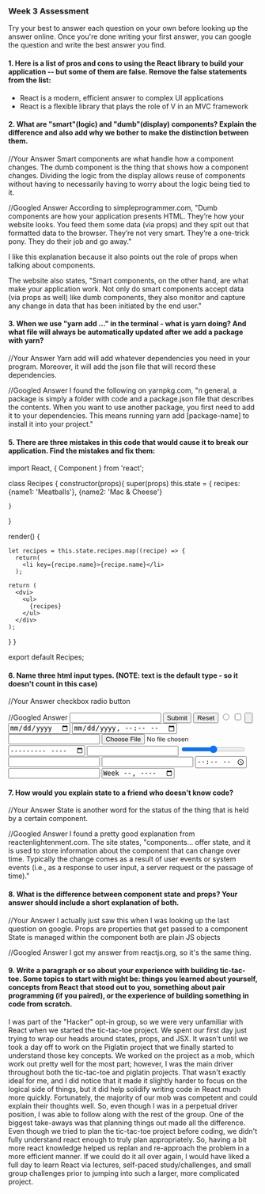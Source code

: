 ### Week 3 Assessment

Try your best to answer each question on your own before looking up the answer online. Once you're done writing your first answer, you can google the question and write the best answer you find.

#### 1. Here is a list of pros and cons to using the React library to build your application -- but some of them are false. Remove the false statements from the list:

- React is a modern, efficient answer to complex UI applications
- React is a flexible library that plays the role of V in an MVC framework


 #### 2. What are "smart"(logic) and "dumb"(display) components? Explain the difference and also add why we bother to make the distinction between them.


 //Your Answer
 Smart components are what handle how a component changes. The dumb component is the thing that shows how a component changes. Dividing the logic from the display allows reuse of components without having to necessarily having to worry about the logic being tied to it.


 //Googled Answer
 According to simpleprogrammer.com, "Dumb components are how your application presents HTML. They’re how your website looks. You feed them some data (via props) and they spit out that formatted data to the browser. They’re not very smart. They’re a one-trick pony. They do their job and go away."

 I like this explanation because it also points out the role of props when talking about components.

 The website also states, "Smart components, on the other hand, are what make your application work. Not only do smart components accept data (via props as well) like dumb components, they also monitor and capture any change in data that has been initiated by the end user."


#### 3. When we use "yarn add ..." in the terminal - what is yarn doing? And what file will always be automatically updated after we add a package with yarn?


 //Your Answer
 Yarn add will add whatever dependencies you need in your program. Moreover, it will add the json file that will record these dependencies.


 //Googled Answer
 I found the following on yarnpkg.com, "n general, a package is simply a folder with code and a package.json file that describes the contents. When you want to use another package, you first need to add it to your dependencies. This means running yarn add [package-name] to install it into your project."



#### 5. There are three mistakes in this code that would cause it to break our application. Find the mistakes and fix them:

import React, { Component } from 'react';

class Recipes {
  constructor(props){
    super(props)
    this.state = {
      recipes:
        {name1: 'Meatballs'},
        {name2: 'Mac & Cheese'}

    }
  }

  render() {

    let recipes = this.state.recipes.map((recipe) => {
      return(
        <li key={recipe.name}>{recipe.name}</li>
      );

    return (
      <dvi>
        <ul>
          {recipes}
        </ul>
      </div>
    );
  }
}

export default Recipes;


#### 6. Name three html input types. (NOTE: text is the default type - so it doesn't count in this case)

 //Your Answer
 checkbox
 radio
 button


 //Googled Answer
<input type="password">
<input type="submit">
<input type="reset">
<input type="radio">
<input type="checkbox">
<input type="button">
<input type="date">
<input type="datetime-local">
<input type="email">
<input type="file">
<input type="month">
<input type="number">
<input type="range">
<input type="search">
<input type="tel">
<input type="time">
<input type="url">
<input type="week">

 #### 7. How would you explain state to a friend who doesn't know code?

 //Your Answer
 State is another word for the status of the thing that is held by a certain component.


 //Googled Answer
 I found a pretty good explanation from reactenlightenment.com. The site states, "components... offer state, and it is used to store information about the component that can change over time. Typically the change comes as a result of user events or system events (i.e., as a response to user input, a server request or the passage of time)."


 #### 8. What is the difference between component state and props? Your answer should include a short explanation of both.


 //Your Answer
 I actually just saw this when I was looking up the last question on google.
 Props are properties that get passed to a component
 State is managed within the component
 both are plain JS objects


 //Googled Answer
 I got my answer from reactjs.org, so it's the same thing.


#### 9. Write a paragraph or so about your experience with building tic-tac-toe. Some topics to start with might be: things you learned about yourself, concepts from React that stood out to you, something about pair programming (if you paired), or the experience of building something in code from scratch.

I was part of the "Hacker" opt-in group, so we were very unfamiliar with React when we started the tic-tac-toe project. We spent our first day just trying to wrap our heads around states, props, and JSX. It wasn't until we took a day off to work on the Piglatin project that we finally started to understand those key concepts. We worked on the project as a mob, which work out pretty well for the most part; however, I was the main driver throughout both the tic-tac-toe and piglatin projects. That wasn't exactly ideal for me, and I did notice that it made it slightly harder to focus on the logical side of things, but it did help solidify writing code in React much more quickly. Fortunately, the majority of our mob was competent and could explain their thoughts well. So, even though I was in a perpetual driver position, I was able to follow along with the rest of the group. One of the biggest take-aways was that planning things out made all the difference. Even though we tried to plan the tic-tac-toe project before coding, we didn't fully understand react enough to truly plan appropriately. So, having a bit more react knowledge helped us replan and re-approach the problem in a more efficient manner. If we could do it all over again, I would have liked a full day to learn React via lectures, self-paced study/challenges, and small group challenges prior to jumping into such a larger, more complicated project. 

